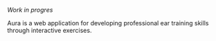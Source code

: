 *Work in progres*

Aura is a web application for developing professional ear training skills through interactive exercises.

